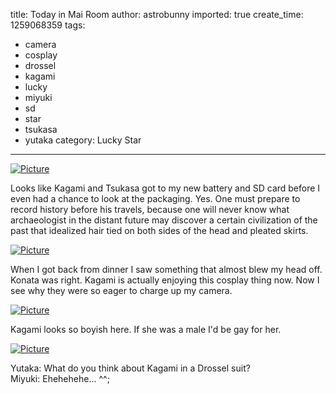 title: Today in Mai Room
author: astrobunny
imported: true
create_time: 1259068359
tags:
- camera
- cosplay
- drossel
- kagami
- lucky
- miyuki
- sd
- star
- tsukasa
- yutaka
category: Lucky Star
---
 [![](wp-uploads/2009/11/wpid-100_7937-500x375.jpg "Picture")](/images/wp-uploads/2009/11/wpid-100_7937.jpg)  
  
Looks like Kagami and Tsukasa got to my new battery and SD card before I even had a chance to look at the packaging. Yes. One must prepare to record history before his travels, because one will never know what archaeologist in the distant future may discover a certain civilization of the past that idealized hair tied on both sides of the head and pleated skirts.  
<!--more-->  
 [![](wp-uploads/2009/11/wpid-DSC_0005-500x332.jpg "Picture")](/images/wp-uploads/2009/11/wpid-DSC_0005.jpg)  
  
When I got back from dinner I saw something that almost blew my head off. Konata was right. Kagami is actually enjoying this cosplay thing now. Now I see why they were so eager to charge up my camera.  
  
 [![](wp-uploads/2009/11/wpid-DSC_0002-500x332.jpg "Picture")](/images/wp-uploads/2009/11/wpid-DSC_0002.jpg)  
  
Kagami looks so boyish here. If she was a male I'd be gay for her.  
  
 [![](wp-uploads/2009/11/wpid-DSC_0009-500x332.jpg "Picture")](/images/wp-uploads/2009/11/wpid-DSC_0009.jpg)  
  
Yutaka: What do you think about Kagami in a Drossel suit?  
Miyuki: Ehehehehe... ^^;
